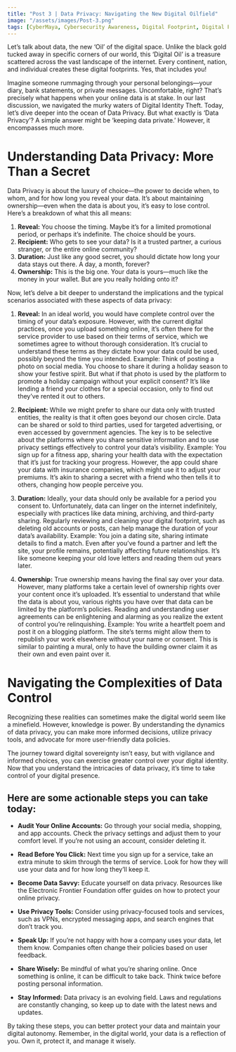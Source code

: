 ```yaml
---
title: "Post 3 | Data Privacy: Navigating the New Digital Oilfield"
image: "/assets/images/Post-3.png"
tags: [CyberMaya, Cybersecurity Awareness, Digital Footprint, Digital Privacy, DPDPA, Online Safety]
---
```

Let’s talk about data, the new ‘Oil’ of the digital space. Unlike the black gold tucked away in specific corners of our world, this ‘Digital Oil’ is a treasure scattered across the vast landscape of the internet. 
Every continent, nation, and individual creates these digital footprints. Yes, that includes you!

Imagine someone rummaging through your personal belongings—your diary, bank statements, or private messages. Uncomfortable, right? 
That’s precisely what happens when your online data is at stake. In our last discussion, we navigated the murky waters of Digital Identity Theft. 
Today, let’s dive deeper into the ocean of Data Privacy. But what exactly is ‘Data Privacy’? A simple answer might be ‘keeping data private.’ However, it encompasses much more.

# Understanding Data Privacy: More Than a Secret

Data Privacy is about the luxury of choice—the power to decide when, to whom, and for how long you reveal your data. It’s about maintaining ownership—even when the data is about you, it’s easy to lose control. Here’s a breakdown of what this all means:

1. **Reveal:** You choose the timing. Maybe it’s for a limited promotional period, or perhaps it’s indefinite. The choice should be yours.
2. **Recipient:** Who gets to see your data? Is it a trusted partner, a curious stranger, or the entire online community?
3. **Duration:** Just like any good secret, you should dictate how long your data stays out there. A day, a month, forever?
4. **Ownership:** This is the big one. Your data is yours—much like the money in your wallet. But are you really holding onto it?

Now, let’s delve a bit deeper to understand the implications and the typical scenarios associated with these aspects of data privacy:

1. **Reveal:** In an ideal world, you would have complete control over the timing of your data’s exposure. However, with the current digital practices, once you upload something online, it’s often there for the service provider to use based on their terms of service, which we sometimes agree to without thorough consideration. It’s crucial to understand these terms as they dictate how your data could be used, possibly beyond the time you intended. Example: Think of posting a photo on social media. You choose to share it during a holiday season to show your festive spirit. But what if that photo is used by the platform to promote a holiday campaign without your explicit consent? It’s like lending a friend your clothes for a special occasion, only to find out they’ve rented it out to others.
    
2. **Recipient:** While we might prefer to share our data only with trusted entities, the reality is that it often goes beyond our chosen circle. Data can be shared or sold to third parties, used for targeted advertising, or even accessed by government agencies. The key is to be selective about the platforms where you share sensitive information and to use privacy settings effectively to control your data’s visibility. Example: You sign up for a fitness app, sharing your health data with the expectation that it’s just for tracking your progress. However, the app could share your data with insurance companies, which might use it to adjust your premiums. It’s akin to sharing a secret with a friend who then tells it to others, changing how people perceive you.

3. **Duration:** Ideally, your data should only be available for a period you consent to. Unfortunately, data can linger on the internet indefinitely, especially with practices like data mining, archiving, and third-party sharing. Regularly reviewing and cleaning your digital footprint, such as deleting old accounts or posts, can help manage the duration of your data’s availability. Example: You join a dating site, sharing intimate details to find a match. Even after you’ve found a partner and left the site, your profile remains, potentially affecting future relationships. It’s like someone keeping your old love letters and reading them out years later.

4. **Ownership:** True ownership means having the final say over your data. However, many platforms take a certain level of ownership rights over your content once it’s uploaded. It’s essential to understand that while the data is about you, various rights you have over that data can be limited by the platform’s policies. Reading and understanding user agreements can be enlightening and alarming as you realize the extent of control you’re relinquishing. Example: You write a heartfelt poem and post it on a blogging platform. The site’s terms might allow them to republish your work elsewhere without your name or consent. This is similar to painting a mural, only to have the building owner claim it as their own and even paint over it.

# Navigating the Complexities of Data Control

Recognizing these realities can sometimes make the digital world seem like a minefield. However, knowledge is power. By understanding the dynamics of data privacy, you can make more informed decisions, utilize privacy tools, and advocate for more user-friendly data policies. 

The journey toward digital sovereignty isn’t easy, but with vigilance and informed choices, you can exercise greater control over your digital identity. Now that you understand the intricacies of data privacy, it’s time to take control of your digital presence.

## Here are some actionable steps you can take today:

- **Audit Your Online Accounts:** Go through your social media, shopping, and app accounts. Check the privacy settings and adjust them to your comfort level. If you’re not using an account, consider deleting it.

- **Read Before You Click:** Next time you sign up for a service, take an extra minute to skim through the terms of service. Look for how they will use your data and for how long they’ll keep it.

- **Become Data Savvy:** Educate yourself on data privacy. Resources like the Electronic Frontier Foundation offer guides on how to protect your online privacy.

- **Use Privacy Tools:** Consider using privacy-focused tools and services, such as VPNs, encrypted messaging apps, and search engines that don’t track you.

- **Speak Up:** If you’re not happy with how a company uses your data, let them know. Companies often change their policies based on user feedback.

- **Share Wisely:** Be mindful of what you’re sharing online. Once something is online, it can be difficult to take back. Think twice before posting personal information.

- **Stay Informed:** Data privacy is an evolving field. Laws and regulations are constantly changing, so keep up to date with the latest news and updates.

By taking these steps, you can better protect your data and maintain your digital autonomy. Remember, in the digital world, your data is a reflection of you. Own it, protect it, and manage it wisely.